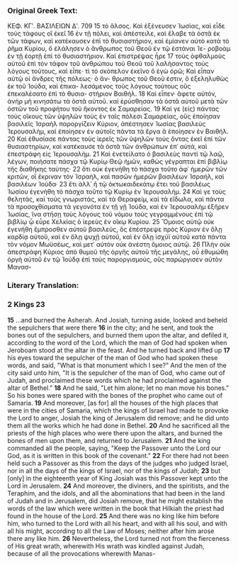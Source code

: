 ### Original Greek Text:
ΚΕΦ. ΚΓʹ. ΒΑΣΙΛΕΙΩΝ Δʹ. 709
15 τὸ ἄλσος. Καὶ ἐξένευσεν Ἰωσίας, καὶ εἶδε τοὺς τάφους οἳ ἐκεῖ
16 ἐν τῇ πόλει, καὶ ἀπέστειλε, καὶ ἔλαβε τὰ ὀστᾶ ἐκ τῶν τάφων,
καὶ κατέκαυσεν ἐπὶ τὸ θυσιαστήριον, καὶ ἐμίανεν αὐτὸ κατὰ τὸ
ῥῆμα Κυρίου, ὃ ἐλάλησεν ὁ ἄνθρωπος τοῦ Θεοῦ ἐν τῷ ἑστάναι Ἱε-
ροβοὰμ ἐν τῇ ἑορτῇ ἐπὶ τὸ θυσιαστήριον. Καὶ ἐπιστρέψας ἦρε
17 τοὺς ὀφθαλμοὺς αὐτοῦ ἐπὶ τὸν τάφον τοῦ ἀνθρώπου τοῦ Θεοῦ
τοῦ λαλήσαντος τοὺς λόγους τούτους, καὶ εἶπε· τί τὸ σκόπελον
ἐκεῖνο ὃ ἐγὼ ὁρῶ; Καὶ εἶπαν αὐτῷ οἱ ἄνδρες τῆς πόλεως· ὁ ἄν-
θρωπος τοῦ Θεοῦ ἐστιν, ὃ ἐξεληλυθὼς ἐκ τοῦ Ἰούδα, καὶ ἐπικα-
λεσάμενος τοὺς λόγους τούτους οὓς ἐπεκαλέσατο ἐπὶ τὸ θυσια-
στήριον Βαιθήλ.
18 Καὶ εἶπεν· ἄφετε αὐτόν, ἀνὴρ μὴ κινησάτω τὰ ὀστᾶ αὐτοῦ. καὶ
ἐρύσθησαν τὰ ὀστᾶ αὐτοῦ μετὰ τῶν ὀστῶν τοῦ προφήτου τοῦ
ἥκοντος ἐκ Σαμαρείας.
19 Καὶ γε (εἰς) πάντας τοὺς οἴκους τῶν ὑψηλῶν τοὺς ἐν ταῖς πόλεσι
Σαμαρείας, οὓς ἐποίησαν βασιλεῖς Ἰσραὴλ παροργίζειν Κύριον,
ἀπέστησεν Ἰωσίας βασιλεὺς Ἱερουσαλήμ, καὶ ἐποίησεν ἐν αὐτοῖς
πάντα τὰ ἔργα ἃ ἐποίησεν ἐν Βαιθήλ.
20 Καὶ ἐθυσίασε πάντας τοὺς ἱερεῖς τῶν ὑψηλῶν τοὺς ὄντας ἐκεῖ
ἐπὶ τῶν θυσιαστηρίων, καὶ κατέκαυσε τὰ ὀστᾶ τῶν ἀνθρώπων
ἐπ᾽ αὐτά, καὶ ἐπεστράφη εἰς Ἱερουσαλήμ.
21 Καὶ ἐνετείλατο ὁ βασιλεὺς παντὶ τῷ λαῷ, λέγων, ποιήσατε πάσχα
τῷ Κυρίῳ Θεῷ ἡμῶν, καθὼς γέγραπται ἐπὶ βιβλίῳ τῆς διαθήκης
ταύτης·
22 ὅτι οὐκ ἐγενήθη τὸ πάσχα τοῦτο ἀφ᾽ ἡμερῶν τῶν κριτῶν, οἳ
ἔκριναν τὸν Ἰσραήλ, καὶ πασῶν ἡμερῶν βασιλέων Ἰσραήλ, καὶ
βασιλέων Ἰούδα·
23 ἔτι ἀλλ᾽ ἢ τῷ ὀκτωκαιδεκάτῳ ἔτει τοῦ βασιλέως Ἰωσίου ἐγενήθη
τὸ πάσχα τοῦτο τῷ Κυρίῳ ἐν Ἱερουσαλήμ.
24 Καὶ γε τοὺς θελητάς, καὶ τοὺς γνωριστάς, καὶ τὰ Θεραφείμ, καὶ
τὰ εἴδωλα, καὶ πάντα τὰ προσοχθίσματα τὰ γεγονότα ἐν τῇ γῇ
Ἰούδα, καὶ ἐν Ἱερουσαλὴμ ἐξῆρεν Ἰωσίας, ἵνα στήσῃ τοὺς λόγους
τοῦ νόμου τοὺς γεγραμμένους ἐπὶ τῷ βιβλίῳ ᾧ εὗρε Χελκίας ὁ
ἱερεὺς ἐν οἴκῳ Κυρίου.
25 Ὅμοιος αὐτῷ οὐκ ἐγενήθη ἔμπροσθεν αὐτοῦ βασιλεύς, ὃς
ἐπέστρεψε πρὸς Κύριον ἐν ὅλῃ καρδίᾳ αὐτοῦ, καὶ ἐν ὅλῃ ψυχῇ
αὐτοῦ, καὶ ἐν ὅλῃ ἰσχύϊ αὐτοῦ κατὰ πάντα τὸν νόμον Μωϋσέως,
καὶ μετ᾽ αὐτὸν οὐκ ἀνέστη ὅμοιος αὐτῷ.
26 Πλὴν οὐκ ἀπεστράφη Κύριος ἀπὸ θυμοῦ τῆς ὀργῆς αὐτοῦ τῆς
μεγάλης, οὗ ἐθυμώθη ὀργὴ αὐτοῦ ἐν τῷ Ἰούδᾳ ἐπὶ τοὺς
παροργισμούς, οὓς παρώργισεν αὐτὸν Μανασ-

### Literary Translation:

### 2 Kings 23

**15** ...and burned the Asherah. And Josiah, turning aside, looked and beheld the sepulchers that were there
**16** in the city; and he sent, and took the bones out of the sepulchers, and burned them upon the altar, and defiled it, according to the word of the Lord, which the man of God had spoken when Jeroboam stood at the altar in the feast. And he turned back and lifted up
**17** his eyes toward the sepulcher of the man of God who had spoken these words, and said, "What is that monument which I see?" And the men of the city said unto him, "It is the sepulcher of the man of God, who came out of Judah, and proclaimed these words which he had proclaimed against the altar of Bethel."
**18** And he said, "Let him alone; let no man move his bones." So his bones were spared with the bones of the prophet who came out of Samaria.
**19** And moreover, [as for] all the houses of the high places that were in the cities of Samaria, which the kings of Israel had made to provoke the Lord to anger, Josiah the king of Jerusalem did remove; and he did unto them all the works which he had done in Bethel.
**20** And he sacrificed all the priests of the high places who were there upon the altars, and burned the bones of men upon them, and returned to Jerusalem.
**21** And the king commanded all the people, saying, "Keep the Passover unto the Lord our God, as it is written in this book of the covenant."
**22** For there had not been held such a Passover as this from the days of the judges who judged Israel, nor in all the days of the kings of Israel, nor of the kings of Judah;
**23** but [only] in the eighteenth year of King Josiah was this Passover kept unto the Lord in Jerusalem.
**24** And moreover, the diviners, and the spiritists, and the Teraphim, and the idols, and all the abominations that had been in the land of Judah and in Jerusalem, did Josiah remove, that he might establish the words of the law which were written in the book that Hilkiah the priest had found in the house of the Lord.
**25** And there was no king like him before him, who turned to the Lord with all his heart, and with all his soul, and with all his might, according to all the Law of Moses; neither after him arose there any like him.
**26** Nevertheless, the Lord turned not from the fierceness of His great wrath, wherewith His wrath was kindled against Judah, because of all the provocations wherewith Manas-